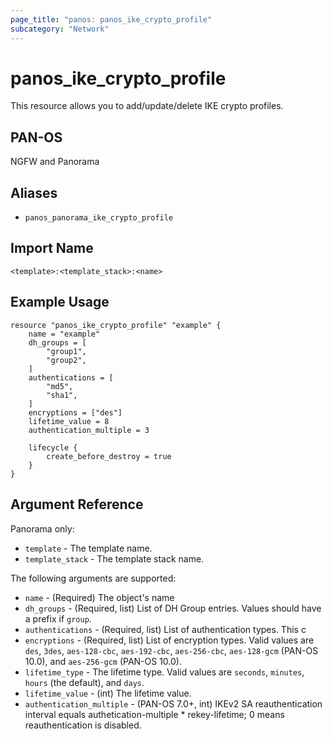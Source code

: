 ```yaml
---
page_title: "panos: panos_ike_crypto_profile"
subcategory: "Network"
---
```


# panos_ike_crypto_profile

This resource allows you to add/update/delete IKE crypto profiles.


## PAN-OS

NGFW and Panorama


## Aliases

* `panos_panorama_ike_crypto_profile`


## Import Name

```shell
<template>:<template_stack>:<name>
```


## Example Usage

```hcl
resource "panos_ike_crypto_profile" "example" {
    name = "example"
    dh_groups = [
        "group1",
        "group2",
    ]
    authentications = [
        "md5",
        "sha1",
    ]
    encryptions = ["des"]
    lifetime_value = 8
    authentication_multiple = 3

    lifecycle {
        create_before_destroy = true
    }
}
```

## Argument Reference

Panorama only:

* `template` - The template name.
* `template_stack` - The template stack name.

The following arguments are supported:

* `name` - (Required) The object's name
* `dh_groups` - (Required, list) List of DH Group entries.  Values should
  have a prefix if `group`.
* `authentications` - (Required, list) List of authentication types.  This c
* `encryptions` - (Required, list) List of encryption types.  Valid values
  are `des`, `3des`, `aes-128-cbc`, `aes-192-cbc`, `aes-256-cbc`,
  `aes-128-gcm` (PAN-OS 10.0), and `aes-256-gcm` (PAN-OS 10.0).
* `lifetime_type` - The lifetime type.  Valid values are `seconds`,
  `minutes`, `hours` (the default), and `days`.
* `lifetime_value` - (int) The lifetime value.
* `authentication_multiple` - (PAN-OS 7.0+, int) IKEv2 SA
  reauthentication interval equals authetication-multiple * rekey-lifetime; 0
  means reauthentication is disabled.
